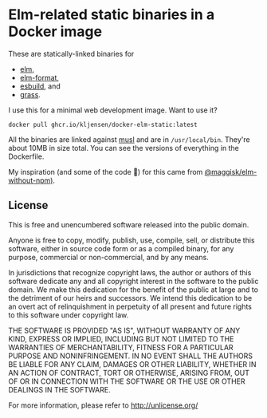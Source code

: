 # Elm-related static binaries in a Docker image

These are statically-linked binaries for

* [elm](https://github.com/elm/compiler),
* [elm-format](https://github.com/avh4/elm-format),
* [esbuild](https://github.com/evanw/esbuild), and
* [grass](https://github.com/connorskees/grass).

I use this for a minimal web development image.  Want to use it?

```
docker pull ghcr.io/kljensen/docker-elm-static:latest
```

All the binaries are linked against [musl](https://www.musl-libc.org/)
and are in `/usr/local/bin`. They're about 10MB in size total. You
can see the versions of everything in the Dockerfile.

My inspiration (and some of the code 🤣) for this came from
[@maggisk/elm-without-npm)](https://github.com/maggisk/elm-without-npm).

## License

This is free and unencumbered software released into the public domain.

Anyone is free to copy, modify, publish, use, compile, sell, or
distribute this software, either in source code form or as a compiled
binary, for any purpose, commercial or non-commercial, and by any
means.

In jurisdictions that recognize copyright laws, the author or authors
of this software dedicate any and all copyright interest in the
software to the public domain. We make this dedication for the benefit
of the public at large and to the detriment of our heirs and
successors. We intend this dedication to be an overt act of
relinquishment in perpetuity of all present and future rights to this
software under copyright law.

THE SOFTWARE IS PROVIDED "AS IS", WITHOUT WARRANTY OF ANY KIND,
EXPRESS OR IMPLIED, INCLUDING BUT NOT LIMITED TO THE WARRANTIES OF
MERCHANTABILITY, FITNESS FOR A PARTICULAR PURPOSE AND NONINFRINGEMENT.
IN NO EVENT SHALL THE AUTHORS BE LIABLE FOR ANY CLAIM, DAMAGES OR
OTHER LIABILITY, WHETHER IN AN ACTION OF CONTRACT, TORT OR OTHERWISE,
ARISING FROM, OUT OF OR IN CONNECTION WITH THE SOFTWARE OR THE USE OR
OTHER DEALINGS IN THE SOFTWARE.

For more information, please refer to <http://unlicense.org/>
